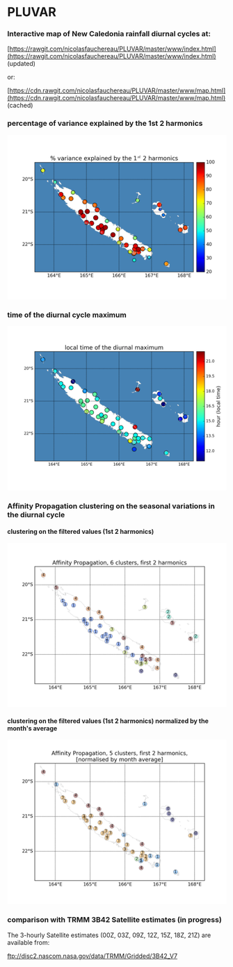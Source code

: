 # PLUVAR

### Interactive map of New Caledonia rainfall diurnal cycles at:

[https://rawgit.com/nicolasfauchereau/PLUVAR/master/www/index.html](https://rawgit.com/nicolasfauchereau/PLUVAR/master/www/index.html) (updated)

or:

[https://cdn.rawgit.com/nicolasfauchereau/PLUVAR/master/www/map.html](https://cdn.rawgit.com/nicolasfauchereau/PLUVAR/master/www/map.html) (cached)

### percentage of variance explained by the 1st 2 harmonics

![var explained](https://raw.githubusercontent.com/nicolasfauchereau/PLUVAR/master/figures/map_var_explained_2harm.png "variance explained")

### time of the diurnal cycle maximum

![max](https://raw.githubusercontent.com/nicolasfauchereau/PLUVAR/master/figures/position_max_diurnal_cycle.png "diurnal cycle maximum")

### Affinity Propagation clustering on the seasonal variations in the diurnal cycle

#### clustering on the filtered values (1st 2 harmonics)

![AP](https://raw.githubusercontent.com/nicolasfauchereau/PLUVAR/master/figures/classif_6clusters_AP_f.png "AP filtered")

#### clustering on the filtered values (1st 2 harmonics) normalized by the month's average

![AP](https://raw.githubusercontent.com/nicolasfauchereau/PLUVAR/master/figures/classif_5clusters_AP_f_d.png "AP filtered / normalized")

### comparison with TRMM 3B42 Satellite estimates (in progress)

The 3-hourly Satellite estimates (00Z, 03Z, 09Z, 12Z, 15Z, 18Z, 21Z) are available from:

ftp://disc2.nascom.nasa.gov/data/TRMM/Gridded/3B42_V7
